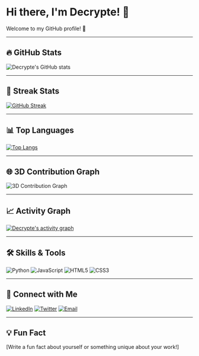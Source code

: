 # Hi there, I'm Decrypte! 👋

Welcome to my GitHub profile! 🚀

---

## 🔥 GitHub Stats

![Decrypte's GitHub stats](https://github-readme-stats.vercel.app/api?username=Decrypte&show_icons=true&theme=radical)

---

## 🚀 Streak Stats

[![GitHub Streak](https://streak-stats.demolab.com?user=Decrypte&theme=radical)](https://git.io/streak-stats)

---

## 📊 Top Languages

[![Top Langs](https://github-readme-stats.vercel.app/api/top-langs/?username=Decrypte&layout=compact&theme=radical)](https://github.com/anuraghazra/github-readme-stats)

---

## 🌐 3D Contribution Graph

![3D Contribution Graph](./profile-3d-contrib/profile-night-view.svg)

---

## 📈 Activity Graph

[![Decrypte's activity graph](https://github-readme-activity-graph.vercel.app/graph?username=Decrypte&theme=radical)](https://github.com/ashutosh00710/github-readme-activity-graph)

---

## 🛠️ Skills & Tools

![Python](https://img.shields.io/badge/-Python-3776AB?logo=python&logoColor=white&style=flat)
![JavaScript](https://img.shields.io/badge/-JavaScript-F7DF1E?logo=javascript&logoColor=black&style=flat)
![HTML5](https://img.shields.io/badge/-HTML5-E34F26?logo=html5&logoColor=white&style=flat)
![CSS3](https://img.shields.io/badge/-CSS3-1572B6?logo=css3&logoColor=white&style=flat)

---

## 🤝 Connect with Me

[![LinkedIn](https://img.shields.io/badge/-LinkedIn-0A66C2?logo=LinkedIn&logoColor=white&style=flat)](https://www.linkedin.com/in/YourProfile/)
[![Twitter](https://img.shields.io/badge/-Twitter-1DA1F2?logo=Twitter&logoColor=white&style=flat)](https://twitter.com/YourProfile)
[![Email](https://img.shields.io/badge/-Email-D14836?logo=Gmail&logoColor=white&style=flat)](mailto:your.email@example.com)

---

## 💡 Fun Fact

[Write a fun fact about yourself or something unique about your work!]

